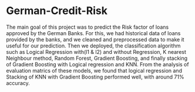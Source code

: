 # German-Credit-Risk
The main goal of this project was to predict the Risk factor of loans approved by the German Banks. For this, we had historical data of loans provided by the banks, and we cleaned and preprocessed data to make it useful for our prediction. Then we deployed, the classification algorithm such as Logical Regression with(l1 & l2) and without Regression, K nearest Neighbour method, Random Forest, Gradient Boosting, and finally stacking of Gradient Boosting with Logical regression and KNN. From the analysis of evaluation matrics of these models, we found that logical regression and Stacking of KNN with Gradient Boosting performed well, with around 71% accuracy.

